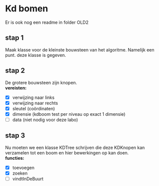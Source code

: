 # Kd bomen
Er is ook nog een readme in folder OLD2

## stap 1
Maak klasse voor de kleinste bouwsteen van het algoritme. Namelijk een punt. deze klasse is gegeven.

## stap 2
De grotere bouwsteen zijn knopen.  
__vereisten:__
- [x] verwijzing naar links
- [x] verwijzing naar rechts
- [x] sleutel (coördinaten)
- [x] dimensie (kdboom test per niveau op exact 1 dimensie)
- [ ] data (niet nodig voor deze labo)

## stap 3
Nu moeten we een klasse KDTree schrijven die deze KDKnopen kan verzamelen tot een boom en hier bewerkingen op kan doen.  
__functies:__
- [x] toevoegen
- [x] zoeken
- [ ] vindtInDeBuurt